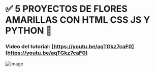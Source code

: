 # ✅ 5 PROYECTOS DE FLORES AMARILLAS CON HTML CSS JS Y PYTHON 🌻
### Video del tutorial: [https://youtu.be/aqTGkz7caF0](https://youtu.be/aqTGkz7caF0)
![image](https://github.com/user-attachments/assets/bba8eed7-e7fa-409b-988a-c67fb5547d5e)

